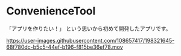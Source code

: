 # ConvenienceTool

「アプリを作りたい！」
という思いから初めて開発したアプリです。


https://user-images.githubusercontent.com/108657417/198321645-68f780dc-b5c5-44ef-b196-f815be36ef78.mov

